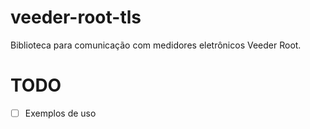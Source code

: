 # veeder-root-tls

Biblioteca para comunicação com medidores eletrônicos Veeder Root.

# TODO

- [ ] Exemplos de uso
